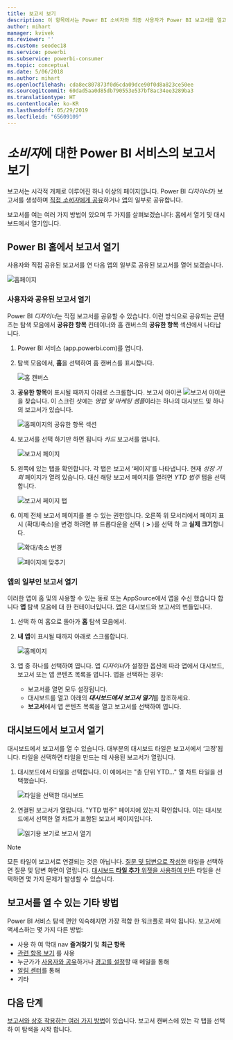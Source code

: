 ```yaml
---
title: 보고서 보기
description: 이 항목에서는 Power BI 소비자와 최종 사용자가 Power BI 보고서를 열고 보아야 하는 내용을 표시합니다.
author: mihart
manager: kvivek
ms.reviewer: ''
ms.custom: seodec18
ms.service: powerbi
ms.subservice: powerbi-consumer
ms.topic: conceptual
ms.date: 5/06/2018
ms.author: mihart
ms.openlocfilehash: cda8ec807873f0d6cda09dce90f0d8a823ce50ee
ms.sourcegitcommit: 60dad5aa0d85db790553e537bf8ac34ee3289ba3
ms.translationtype: HT
ms.contentlocale: ko-KR
ms.lasthandoff: 05/29/2019
ms.locfileid: "65609109"
---
```

# <a name="view-a-report-in-power-bi-service-for-consumers"></a>*소비자*에 대한 Power BI 서비스의 보고서 보기
보고서는 시각적 개체로 이루어진 하나 이상의 페이지입니다. Power BI *디자이너*가 보고서를 생성하며 [직접 *소비자*에게 공유](end-user-shared-with-me.md)하거나 [앱](end-user-apps.md)의 일부로 공유합니다. 

보고서를 여는 여러 가지 방법이 있으며 두 가지를 살펴보겠습니다: 홈에서 열기 및 대시보드에서 열기입니다. 

<!-- add art-->


## <a name="open-a-report-from-power-bi-home"></a>Power BI 홈에서 보고서 열기
사용자와 직접 공유된 보고서를 연 다음 앱의 일부로 공유된 보고서를 열어 보겠습니다.

   ![홈페이지](./media/end-user-report-open/power-bi-home.png)

### <a name="open-a-report-that-has-been-shared-with-you"></a>사용자와 공유된 보고서 열기
Power BI *디자이너*는 직접 보고서를 공유할 수 있습니다. 이런 방식으로 공유되는 콘텐츠는 탐색 모음에서 **공유한 항목** 컨테이너와 홈 캔버스의 **공유한 항목** 섹션에서 나타납니다.

1. Power BI 서비스 (app.powerbi.com)를 엽니다.

2. 탐색 모음에서, **홈**을 선택하여 홈 캔버스를 표시합니다.  

   ![홈 캔버스](./media/end-user-report-open/power-bi-select-home-new.png)
   
3. **공유한 항목**이 표시될 때까지 아래로 스크롤합니다. 보고서 아이콘 ![보고서 아이콘](./media/end-user-report-open/power-bi-report-icon.png)을 찾습니다. 이 스크린 샷에는 *영업 및 마케팅 샘플*이라는 하나의 대시보드 및 하나의 보고서가 있습니다. 
   
   ![홈페이지의 공유한 항목 섹션](./media/end-user-report-open/power-bi-shared-new.png)

4. 보고서를 선택 하기만 하면 됩니다 *카드* 보고서를 엽니다.

   ![보고서 페이지](./media/end-user-report-open/power-bi-filter-pane.png)

5. 왼쪽에 있는 탭을 확인합니다.  각 탭은 보고서 ‘페이지’를 나타냅니다. 현재 *성장 기회* 페이지가 열려 있습니다. 대신 해당 보고서 페이지를 열려면 *YTD 범주* 탭을 선택합니다. 

   ![보고서 페이지 탭](./media/end-user-report-open/power-bi-tab-new.png)

6. 이제 전체 보고서 페이지를 볼 수 있는 권한입니다. 오른쪽 위 모서리에서 페이지 표시 (확대/축소)을 변경 하려면 뷰 드롭다운을 선택 ( **>** )를 선택 하 고 **실제 크기**합니다.

   ![확대/축소 변경](./media/end-user-report-open/power-bi-fit-new.png)

   ![페이지에 맞추기](./media/end-user-report-open/power-bi-actual-size.png)

### <a name="open-a-report-that-is-part-of-an-app"></a>앱의 일부인 보고서 열기
이러한 앱이 홈 및의 사용할 수 있는 동료 또는 AppSource에서 앱을 수신 했습니다 합니다 **앱** 탐색 모음에 대 한 컨테이너입니다. [앱](end-user-apps.md)은 대시보드와 보고서의 번들입니다.

1. 선택 하 여 홈으로 돌아가 **홈** 탐색 모음에서.

7. **내 앱**이 표시될 때까지 아래로 스크롤합니다.

   ![홈페이지](./media/end-user-report-open/power-bi-my-apps.png)

8. 앱 중 하나를 선택하여 엽니다. 앱 *디자이너*가 설정한 옵션에 따라 앱에서 대시보드, 보고서 또는 앱 콘텐츠 목록을 엽니다. 앱을 선택하는 경우:
    - 보고서를 열면 모두 설정됩니다.
    - 대시보드를 열고 아래의 ***대시보드에서 보고서 열기***를 참조하세요.
    - **보고서**에서 앱 콘텐츠 목록을 열고 보고서를 선택하여 엽니다.


## <a name="open-a-report-from-a-dashboard"></a>대시보드에서 보고서 열기
대시보드에서 보고서를 열 수 있습니다. 대부분의 대시보드 타일은 보고서에서 ‘고정’됩니다. 타일을 선택하면 타일을 만드는 데 사용된 보고서가 열립니다. 

1. 대시보드에서 타일을 선택합니다. 이 예에서는 "총 단위 YTD..." 열 차트 타일을 선택했습니다.

    ![타일을 선택한 대시보드](./media/end-user-report-open/power-bi-dashboard-new.png)

2.  연결된 보고서가 열립니다. "YTD 범주" 페이지에 있는지 확인합니다. 이는 대시보드에서 선택한 열 차트가 포함된 보고서 페이지입니다.

    ![읽기용 보기로 보고서 열기](./media/end-user-report-open/power-bi-report-newer.png)

> [!NOTE]
> 모든 타일이 보고서로 연결되는 것은 아닙니다. [질문 및 답변으로 작성한](end-user-q-and-a.md) 타일을 선택하면 질문 및 답변 화면이 열립니다. [대시보드 **타일 추가** 위젯을 사용하여 만든](../service-dashboard-add-widget.md) 타일을 선택하면 몇 가지 문제가 발생할 수 있습니다.  


##  <a name="still-more-ways-to-open-a-report"></a>보고서를 열 수 있는 기타 방법
Power BI 서비스 탐색 편안 익숙해지면 가장 적합 한 워크플로 파악 됩니다. 보고서에 액세스하는 몇 가지 다른 방법:
- 사용 하 여 막대 nav **즐겨찾기** 및 **최근 항목**    
- [관련 항목 보기](end-user-related.md) 를 사용    
- 누군가가 [사용자와 공유](../service-share-reports.md)하거나 [경고를 설정](end-user-alerts.md)할 때 메일을 통해    
- [알림 센터](end-user-notification-center.md)를 통해    
- 기타

## <a name="next-steps"></a>다음 단계
[보고서와 상호 작용하는 여러 가지 방법](end-user-reading-view.md)이 있습니다.  보고서 캔버스에 있는 각 탭을 선택하 여 탐색을 시작 합니다.

